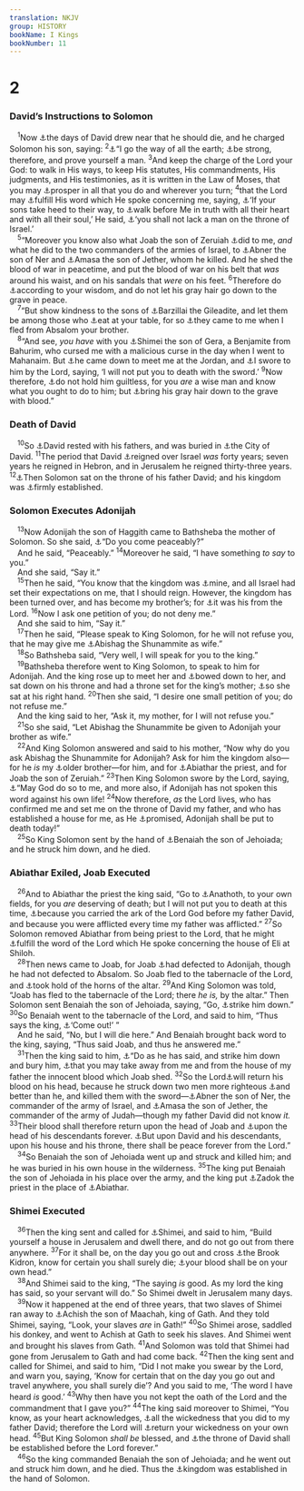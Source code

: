 ```yaml
---
translation: NKJV
group: HISTORY
bookName: I Kings 
bookNumber: 11
---
```


<div class="title"><h1>2</h1><h3>David’s Instructions to Solomon</h3></div>
<span class="verse 1vua_2_1"> <sup>1</sup>Now <a data-toggle="tooltip" data-placement="bottom" title="Gen. 47:29; Deut. 31:14">⚓</a>the days of David drew near that he should die, and he charged Solomon his son, saying: </span>
<span class="verse 1vua_2_2"><sup>2</sup><a data-toggle="tooltip" data-placement="bottom" title="Josh. 23:14">⚓</a>“I go the way of all the earth; <a data-toggle="tooltip" data-placement="bottom" title="Deut. 31:7, 23; 1 Chr. 22:13">⚓</a>be strong, therefore, and prove yourself a man. </span>
<span class="verse 1vua_2_3"><sup>3</sup>And keep the charge of the Lord your God: to walk in His ways, to keep His statutes, His commandments, His judgments, and His testimonies, as it is written in the Law of Moses, that you may <a data-toggle="tooltip" data-placement="bottom" title="(Deut. 29:9; Josh. 1:7); 1 Chr. 22:12, 13">⚓</a>prosper in all that you do and wherever you turn; </span>
<span class="verse 1vua_2_4"><sup>4</sup>that the Lord may <a data-toggle="tooltip" data-placement="bottom" title="2 Sam. 7:25">⚓</a>fulfill His word which He spoke concerning me, saying, <a data-toggle="tooltip" data-placement="bottom" title="(Ps. 132:12)">⚓</a>‘If your sons take heed to their way, to <a data-toggle="tooltip" data-placement="bottom" title="2 Kin. 20:3">⚓</a>walk before Me in truth with all their heart and with all their soul,’ He said, <a data-toggle="tooltip" data-placement="bottom" title="2 Sam. 7:12, 13; 1 Kin. 8:25">⚓</a>‘you shall not lack a man on the throne of Israel.’<br/></span>
<span class="verse 1vua_2_5"> <sup>5</sup>“Moreover you know also what Joab the son of Zeruiah <a data-toggle="tooltip" data-placement="bottom" title="2 Sam. 3:39; 18:5, 12, 14">⚓</a>did to me, <i>and</i> what he did to the two commanders of the armies of Israel, to <a data-toggle="tooltip" data-placement="bottom" title="2 Sam. 3:27; 1 Kin. 2:32">⚓</a>Abner the son of Ner and <a data-toggle="tooltip" data-placement="bottom" title="2 Sam. 20:10">⚓</a>Amasa the son of Jether, whom he killed. And he shed the blood of war in peacetime, and put the blood of war on his belt that <i>was</i> around his waist, and on his sandals that <i>were</i> on his feet. </span>
<span class="verse 1vua_2_6"><sup>6</sup>Therefore do <a data-toggle="tooltip" data-placement="bottom" title="1 Kin. 2:9; Prov. 20:26">⚓</a>according to your wisdom, and do not let his gray hair go down to the grave in peace.<br/></span>
<span class="verse 1vua_2_7"> <sup>7</sup>“But show kindness to the sons of <a data-toggle="tooltip" data-placement="bottom" title="2 Sam. 19:31–39">⚓</a>Barzillai the Gileadite, and let them be among those who <a data-toggle="tooltip" data-placement="bottom" title="2 Sam. 9:7, 10; 19:28">⚓</a>eat at your table, for so <a data-toggle="tooltip" data-placement="bottom" title="2 Sam. 17:17–29">⚓</a>they came to me when I fled from Absalom your brother.<br/></span>
<span class="verse 1vua_2_8"> <sup>8</sup>“And see, <i>you</i> <i>have</i> with you <a data-toggle="tooltip" data-placement="bottom" title="2 Sam. 16:5–13">⚓</a>Shimei the son of Gera, a Benjamite from Bahurim, who cursed me with a malicious curse in the day when I went to Mahanaim. But <a data-toggle="tooltip" data-placement="bottom" title="2 Sam. 19:18">⚓</a>he came down to meet me at the Jordan, and <a data-toggle="tooltip" data-placement="bottom" title="2 Sam. 19:23">⚓</a>I swore to him by the Lord, saying, ‘I will not put you to death with the sword.’ </span>
<span class="verse 1vua_2_9"><sup>9</sup>Now therefore, <a data-toggle="tooltip" data-placement="bottom" title="Ex. 20:7; Job 9:28">⚓</a>do not hold him guiltless, for you <i>are</i> a wise man and know what you ought to do to him; but <a data-toggle="tooltip" data-placement="bottom" title="Gen. 42:38; 44:31">⚓</a>bring his gray hair down to the grave with blood.”<br/></span>
<div class="title"><h3>Death of David</h3></div>
<span class="verse 1vua_2_10"> <sup>10</sup>So <a data-toggle="tooltip" data-placement="bottom" title="1 Kin. 1:21; Acts 2:29; 13:36">⚓</a>David rested with his fathers, and was buried in <a data-toggle="tooltip" data-placement="bottom" title="2 Sam. 5:7; 1 Kin. 3:1">⚓</a>the City of David. </span>
<span class="verse 1vua_2_11"><sup>11</sup>The period that David <a data-toggle="tooltip" data-placement="bottom" title="2 Sam. 5:4, 5; 1 Chr. 3:4; 29:26, 27">⚓</a>reigned over Israel <i>was</i> forty years; seven years he reigned in Hebron, and in Jerusalem he reigned thirty-three years. </span>
<span class="verse 1vua_2_12"><sup>12</sup><a data-toggle="tooltip" data-placement="bottom" title="1 Kin. 1:46; 1 Chr. 29:23">⚓</a>Then Solomon sat on the throne of his father David; and his kingdom was <a data-toggle="tooltip" data-placement="bottom" title="1 Kin. 2:46; 2 Chr. 1:1">⚓</a>firmly established.<br/></span>
<div class="title"><h3>Solomon Executes Adonijah</h3></div>
<span class="verse 1vua_2_13"> <sup>13</sup>Now Adonijah the son of Haggith came to Bathsheba the mother of Solomon. So she said, <a data-toggle="tooltip" data-placement="bottom" title="1 Sam. 16:4, 5">⚓</a>“Do you come peaceably?”<br/> And he said, “Peaceably.” </span>
<span class="verse 1vua_2_14"><sup>14</sup>Moreover he said, “I have something <i>to</i> <i>say</i> to you.”<br/> And she said, “Say it.”<br/></span>
<span class="verse 1vua_2_15"> <sup>15</sup>Then he said, “You know that the kingdom was <a data-toggle="tooltip" data-placement="bottom" title="1 Kin. 1:11, 18">⚓</a>mine, and all Israel had set their expectations on me, that I should reign. However, the kingdom has been turned over, and has become my brother’s; for <a data-toggle="tooltip" data-placement="bottom" title="1 Chr. 22:9, 10; 28:5–7; (Dan. 2:21)">⚓</a>it was his from the Lord. </span>
<span class="verse 1vua_2_16"><sup>16</sup>Now I ask one petition of you; do not deny me.”<br/> And she said to him, “Say it.”<br/></span>
<span class="verse 1vua_2_17"> <sup>17</sup>Then he said, “Please speak to King Solomon, for he will not refuse you, that he may give me <a data-toggle="tooltip" data-placement="bottom" title="1 Kin. 1:3, 4">⚓</a>Abishag the Shunammite as wife.”<br/></span>
<span class="verse 1vua_2_18"> <sup>18</sup>So Bathsheba said, “Very well, I will speak for you to the king.”<br/></span>
<span class="verse 1vua_2_19"> <sup>19</sup>Bathsheba therefore went to King Solomon, to speak to him for Adonijah. And the king rose up to meet her and <a data-toggle="tooltip" data-placement="bottom" title="(Ex. 20:12)">⚓</a>bowed down to her, and sat down on his throne and had a throne set for the king’s mother; <a data-toggle="tooltip" data-placement="bottom" title="Ps. 45:9">⚓</a>so she sat at his right hand. </span>
<span class="verse 1vua_2_20"><sup>20</sup>Then she said, “I desire one small petition of you; do not refuse me.”<br/> And the king said to her, “Ask it, my mother, for I will not refuse you.”<br/></span>
<span class="verse 1vua_2_21"> <sup>21</sup>So she said, “Let Abishag the Shunammite be given to Adonijah your brother as wife.”<br/></span>
<span class="verse 1vua_2_22"> <sup>22</sup>And King Solomon answered and said to his mother, “Now why do you ask Abishag the Shunammite for Adonijah? Ask for him the kingdom also—for he <i>is</i> my <a data-toggle="tooltip" data-placement="bottom" title="1 Kin. 1:6; 2:15; 1 Chr. 3:2, 5">⚓</a>older brother—for him, and for <a data-toggle="tooltip" data-placement="bottom" title="1 Kin. 1:7">⚓</a>Abiathar the priest, and for Joab the son of Zeruiah.” </span>
<span class="verse 1vua_2_23"><sup>23</sup>Then King Solomon swore by the Lord, saying, <a data-toggle="tooltip" data-placement="bottom" title="Ruth 1:17">⚓</a>“May God do so to me, and more also, if Adonijah has not spoken this word against his own life! </span>
<span class="verse 1vua_2_24"><sup>24</sup>Now therefore, <i>as</i> the Lord lives, who has confirmed me and set me on the throne of David my father, and who has established a house for me, as He <a data-toggle="tooltip" data-placement="bottom" title="2 Sam. 7:11, 13; 1 Chr. 22:10">⚓</a>promised, Adonijah shall be put to death today!”<br/></span>
<span class="verse 1vua_2_25"> <sup>25</sup>So King Solomon sent by the hand of <a data-toggle="tooltip" data-placement="bottom" title="2 Sam. 8:18; 1 Kin. 4:4">⚓</a>Benaiah the son of Jehoiada; and he struck him down, and he died.<br/></span>
<div class="title"><h3>Abiathar Exiled, Joab Executed</h3></div>
<span class="verse 1vua_2_26"> <sup>26</sup>And to Abiathar the priest the king said, “Go to <a data-toggle="tooltip" data-placement="bottom" title="Josh. 21:18; Jer. 1:1">⚓</a>Anathoth, to your own fields, for you <i>are</i> deserving of death; but I will not put you to death at this time, <a data-toggle="tooltip" data-placement="bottom" title="1 Sam. 22:23; 23:6; 2 Sam. 15:14, 29">⚓</a>because you carried the ark of the Lord God before my father David, and because you were afflicted every time my father was afflicted.” </span>
<span class="verse 1vua_2_27"><sup>27</sup>So Solomon removed Abiathar from being priest to the Lord, that he might <a data-toggle="tooltip" data-placement="bottom" title="1 Sam. 2:31–35">⚓</a>fulfill the word of the Lord which He spoke concerning the house of Eli at Shiloh.<br/></span>
<span class="verse 1vua_2_28"> <sup>28</sup>Then news came to Joab, for Joab <a data-toggle="tooltip" data-placement="bottom" title="1 Kin. 1:7">⚓</a>had defected to Adonijah, though he had not defected to Absalom. So Joab fled to the tabernacle of the Lord, and <a data-toggle="tooltip" data-placement="bottom" title="1 Kin. 1:50">⚓</a>took hold of the horns of the altar. </span>
<span class="verse 1vua_2_29"><sup>29</sup>And King Solomon was told, “Joab has fled to the tabernacle of the Lord; there <i>he</i> <i>is,</i> by the altar.” Then Solomon sent Benaiah the son of Jehoiada, saying, “Go, <a data-toggle="tooltip" data-placement="bottom" title="1 Kin. 2:5, 6">⚓</a>strike him down.” </span>
<span class="verse 1vua_2_30"><sup>30</sup>So Benaiah went to the tabernacle of the Lord, and said to him, “Thus says the king, <a data-toggle="tooltip" data-placement="bottom" title="(Ex. 21:14)">⚓</a>‘Come out!’ ”<br/> And he said, “No, but I will die here.” And Benaiah brought back word to the king, saying, “Thus said Joab, and thus he answered me.”<br/></span>
<span class="verse 1vua_2_31"> <sup>31</sup>Then the king said to him, <a data-toggle="tooltip" data-placement="bottom" title="(Ex. 21:14)">⚓</a>“Do as he has said, and strike him down and bury him, <a data-toggle="tooltip" data-placement="bottom" title="(Num. 35:33; Deut. 19:13; 21:8, 9)">⚓</a>that you may take away from me and from the house of my father the innocent blood which Joab shed. </span>
<span class="verse 1vua_2_32"><sup>32</sup>So the Lord<a data-toggle="tooltip" data-placement="bottom" title="(Gen. 9:6); Judg. 9:24, 57">⚓</a>will return his blood on his head, because he struck down two men more righteous <a data-toggle="tooltip" data-placement="bottom" title="2 Chr. 21:13, 14">⚓</a>and better than he, and killed them with the sword—<a data-toggle="tooltip" data-placement="bottom" title="2 Sam. 3:27">⚓</a>Abner the son of Ner, the commander of the army of Israel, and <a data-toggle="tooltip" data-placement="bottom" title="2 Sam. 20:9, 10">⚓</a>Amasa the son of Jether, the commander of the army of Judah—though my father David did not know <i>it.</i></span>
<span class="verse 1vua_2_33"><sup>33</sup>Their blood shall therefore return upon the head of Joab and <a data-toggle="tooltip" data-placement="bottom" title="2 Sam. 3:29">⚓</a>upon the head of his descendants forever. <a data-toggle="tooltip" data-placement="bottom" title="(Prov. 25:5)">⚓</a>But upon David and his descendants, upon his house and his throne, there shall be peace forever from the Lord.”<br/></span>
<span class="verse 1vua_2_34"> <sup>34</sup>So Benaiah the son of Jehoiada went up and struck and killed him; and he was buried in his own house in the wilderness. </span>
<span class="verse 1vua_2_35"><sup>35</sup>The king put Benaiah the son of Jehoiada in his place over the army, and the king put <a data-toggle="tooltip" data-placement="bottom" title="1 Sam. 2:35; 1 Kin. 4:4; 1 Chr. 6:53; 24:3; 29:22">⚓</a>Zadok the priest in the place of <a data-toggle="tooltip" data-placement="bottom" title="1 Kin. 2:27">⚓</a>Abiathar.<br/></span>
<div class="title"><h3>Shimei Executed</h3></div>
<span class="verse 1vua_2_36"> <sup>36</sup>Then the king sent and called for <a data-toggle="tooltip" data-placement="bottom" title="2 Sam. 16:5–13; 1 Kin. 2:8">⚓</a>Shimei, and said to him, “Build yourself a house in Jerusalem and dwell there, and do not go out from there anywhere. </span>
<span class="verse 1vua_2_37"><sup>37</sup>For it shall be, on the day you go out and cross <a data-toggle="tooltip" data-placement="bottom" title="2 Sam. 15:23; 2 Kin. 23:6; John 18:1">⚓</a>the Brook Kidron, know for certain you shall surely die; <a data-toggle="tooltip" data-placement="bottom" title="Lev. 20:9; Josh. 2:19; 2 Sam. 1:16; Ezek. 18:13">⚓</a>your blood shall be on your own head.”<br/></span>
<span class="verse 1vua_2_38"> <sup>38</sup>And Shimei said to the king, “The saying <i>is</i> good. As my lord the king has said, so your servant will do.” So Shimei dwelt in Jerusalem many days.<br/></span>
<span class="verse 1vua_2_39"> <sup>39</sup>Now it happened at the end of three years, that two slaves of Shimei ran away to <a data-toggle="tooltip" data-placement="bottom" title="1 Sam. 27:2">⚓</a>Achish the son of Maachah, king of Gath. And they told Shimei, saying, “Look, your slaves <i>are</i> in Gath!” </span>
<span class="verse 1vua_2_40"><sup>40</sup>So Shimei arose, saddled his donkey, and went to Achish at Gath to seek his slaves. And Shimei went and brought his slaves from Gath. </span>
<span class="verse 1vua_2_41"><sup>41</sup>And Solomon was told that Shimei had gone from Jerusalem to Gath and had come back. </span>
<span class="verse 1vua_2_42"><sup>42</sup>Then the king sent and called for Shimei, and said to him, “Did I not make you swear by the Lord, and warn you, saying, ‘Know for certain that on the day you go out and travel anywhere, you shall surely die’? And you said to me, ‘The word I have heard <i>is</i> good.’ </span>
<span class="verse 1vua_2_43"><sup>43</sup>Why then have you not kept the oath of the Lord and the commandment that I gave you?” </span>
<span class="verse 1vua_2_44"><sup>44</sup>The king said moreover to Shimei, “You know, as your heart acknowledges, <a data-toggle="tooltip" data-placement="bottom" title="2 Sam. 16:5–13">⚓</a>all the wickedness that you did to my father David; therefore the Lord will <a data-toggle="tooltip" data-placement="bottom" title="1 Sam. 25:39; 2 Kin. 11:1, 12–16; Ps. 7:16; Ezek. 17:19">⚓</a>return your wickedness on your own head. </span>
<span class="verse 1vua_2_45"><sup>45</sup>But King Solomon <i>shall</i> <i>be</i> blessed, and <a data-toggle="tooltip" data-placement="bottom" title="2 Sam. 7:13; (Prov. 25:5)">⚓</a>the throne of David shall be established before the Lord forever.”<br/></span>
<span class="verse 1vua_2_46"> <sup>46</sup>So the king commanded Benaiah the son of Jehoiada; and he went out and struck him down, and he died. Thus the <a data-toggle="tooltip" data-placement="bottom" title="1 Kin. 2:12; 2 Chr. 1:1">⚓</a>kingdom was established in the hand of Solomon.<br/></span>
